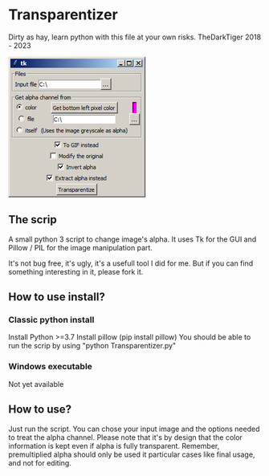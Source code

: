 # Transparentizer
Dirty as hay, learn python with this file at your own risks.
TheDarkTiger 2018 - 2023

![screenshot](doc/screen.png)

## The scrip
A small python 3 script to change image's alpha.
It uses Tk for the GUI and Pillow / PIL for the image manipulation part.

It's not bug free, it's ugly, it's a usefull tool I did for me.
But if you can find something interesting in it, please fork it.


## How to use install?

### Classic python install
Install Python >=3.7
Install pillow (pip install pillow)
You should be able to run the scrip by using "python Transparentizer.py"


### Windows executable
Not yet available


## How to use?
Just run the script.
You can chose your input image and the options needed to treat the alpha channel.
Please note that it's by design that the color information is kept even if alpha is fully transparent.
Remember, premultiplied alpha should only be used it particular cases like final usage, and not for editing.

